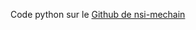Code python sur le [Github de nsi-mechain](https://github.com/nsi-mechain/outils/blob/main/serveur_http_ftp.py)
